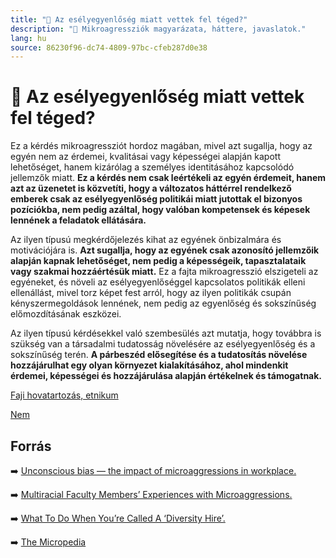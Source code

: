 ```yaml
---
title: "🚫 Az esélyegyenlőség miatt vettek fel téged?"
description: "🚫 Mikroagressziók magyarázata, háttere, javaslatok."
lang: hu
source: 86230f96-dc74-4809-97bc-cfeb287d0e38
---
```


<div class="wiki-content agression-title">

# 🚫 Az esélyegyenlőség miatt vettek fel téged?

Ez a kérdés mikroagressziót hordoz magában, mivel azt sugallja, hogy az egyén nem az érdemei, kvalitásai vagy képességei alapján kapott lehetőséget, hanem kizárólag a személyes identitásához kapcsolódó jellemzők miatt. **Ez a kérdés nem csak leértékeli az egyén érdemeit, hanem azt az üzenetet is közvetíti, hogy a változatos háttérrel rendelkező emberek csak az esélyegyenlőség politikái miatt jutottak el bizonyos pozíciókba, nem pedig azáltal, hogy valóban kompetensek és képesek lennének a feladatok ellátására.**

Az ilyen típusú megkérdőjelezés kihat az egyének önbizalmára és motivációjára is. **Azt sugallja, hogy az egyének csak azonosító jellemzőik alapján kapnak lehetőséget, nem pedig a képességeik, tapasztalataik vagy szakmai hozzáértésük miatt.** Ez a fajta mikroagresszió elszigeteli az egyéneket, és növeli az esélyegyenlőséggel kapcsolatos politikák elleni ellenállást, mivel torz képet fest arról, hogy az ilyen politikák csupán kényszermegoldások lennének, nem pedig az egyenlőség és sokszínűség előmozdításának eszközei.

Az ilyen típusú kérdésekkel való szembesülés azt mutatja, hogy továbbra is szükség van a társadalmi tudatosság növelésére az esélyegyenlőség és a sokszínűség terén. **A párbeszéd elősegítése és a tudatosítás növelése hozzájárulhat egy olyan környezet kialakításához, ahol mindenkit érdemei, képességei és hozzájárulása alapján értékelnek és támogatnak.**


<div class="categories">

[Faji hovatartozás, etnikum](/#/entry?id=faji-hovatartozas-etnikum)

[Nem](/#/entry?id=nem)

</div>

## Forrás

➡️ [Unconscious bias — the impact of microaggressions in workplace.](https://www.allegisgroup.com/en-gb/insights/blog/2020/july/unconscious-bias-the-impact-of-microagressions-in-the-workplace)

➡️ [Multiracial Faculty Members’ Experiences with Microaggressions.](https://www.journals.uchicago.edu/doi/pdf/10.1086/715004)

➡️ [What To Do When You’re Called A ‘Diversity Hire’.](https://www.forbes.com/sites/ruchikatulshyan/2016/10/18/what-to-do-when-youre-called-a-diversity-hire/?sh=56731f94d5ab)


➡️ [The Micropedia](https://www.themicropedia.org/)


</div>